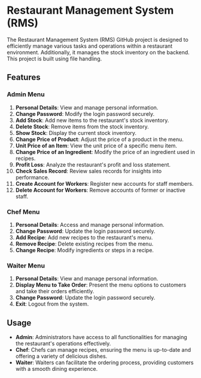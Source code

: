 # Restaurant Management System (RMS)

The Restaurant Management System (RMS) GitHub project is designed to efficiently manage various tasks and operations within a restaurant environment. Additionally, it manages the stock inventory on the backend. This project is built using file handling.

## Features

### Admin Menu
1. **Personal Details**: View and manage personal information.
2. **Change Password**: Modify the login password securely.
3. **Add Stock**: Add new items to the restaurant's stock inventory.
4. **Delete Stock**: Remove items from the stock inventory.
5. **Show Stock**: Display the current stock inventory.
6. **Change Price of Product**: Adjust the price of a product in the menu.
7. **Unit Price of an Item**: View the unit price of a specific menu item.
8. **Change Price of an Ingredient**: Modify the price of an ingredient used in recipes.
9. **Profit Loss**: Analyze the restaurant's profit and loss statement.
10. **Check Sales Record**: Review sales records for insights into performance.
11. **Create Account for Workers**: Register new accounts for staff members.
12. **Delete Account for Workers**: Remove accounts of former or inactive staff.

### Chef Menu
1. **Personal Details**: Access and manage personal information.
2. **Change Password**: Update the login password securely.
3. **Add Recipe**: Add new recipes to the restaurant's menu.
4. **Remove Recipe**: Delete existing recipes from the menu.
5. **Change Recipe**: Modify ingredients or steps in a recipe.

### Waiter Menu
1. **Personal Details**: View and manage personal information.
2. **Display Menu to Take Order**: Present the menu options to customers and take their orders efficiently.
3. **Change Password**: Update the login password securely.
4. **Exit**: Logout from the system.

## Usage

- **Admin**: Administrators have access to all functionalities for managing the restaurant's operations effectively.
- **Chef**: Chefs can manage recipes, ensuring the menu is up-to-date and offering a variety of delicious dishes.
- **Waiter**: Waiters can facilitate the ordering process, providing customers with a smooth dining experience.

